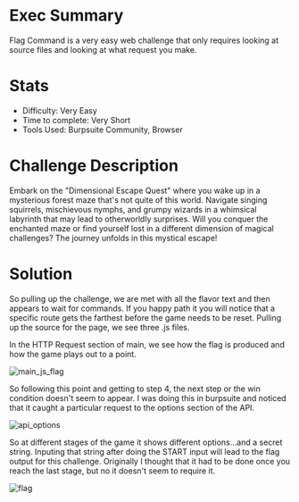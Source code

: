# Exec Summary
Flag Command is a very easy web challenge that only requires looking at source files and looking at what request you make.

# Stats
* Difficulty: Very Easy
* Time to complete: Very Short
* Tools Used: Burpsuite Community, Browser

# Challenge Description
Embark on the "Dimensional Escape Quest" where you wake up in a mysterious forest maze that's not quite of this world. Navigate singing squirrels, mischievous nymphs, and grumpy wizards in a whimsical labyrinth that may lead to otherworldly surprises. Will you conquer the enchanted maze or find yourself lost in a different dimension of magical challenges? The journey unfolds in this mystical escape!

# Solution

So pulling up the challenge, we are met with all the flavor text and then appears to wait for commands. If you happy path it you will notice that a specific route gets the farthest before the game needs to be reset. Pulling up the source for the page, we see three .js files.

In the HTTP Request section of main, we see how the flag is produced and how the game plays out to a point.


![main_js_flag](https://github.com/user-attachments/assets/c7e8988f-0b13-448d-ba09-4218f62c16a6)


So following this point and getting to step 4, the next step or the win condition doesn't seem to appear. I was doing this in burpsuite and noticed that it caught a particular request to the options section of the API.

![api_options](https://github.com/user-attachments/assets/13c2d18b-7659-475c-b6f6-56cfa8e2e500)


So at different stages of the game it shows different options...and a secret string. Inputing that string after doing the START input will lead to the flag output for this challenge. Originally I thought that it had to be done once you reach the last stage, but no it doesn't seem to require it.

![flag](https://github.com/user-attachments/assets/ac89e719-76b8-4a36-8321-a9e1e53ab873)



